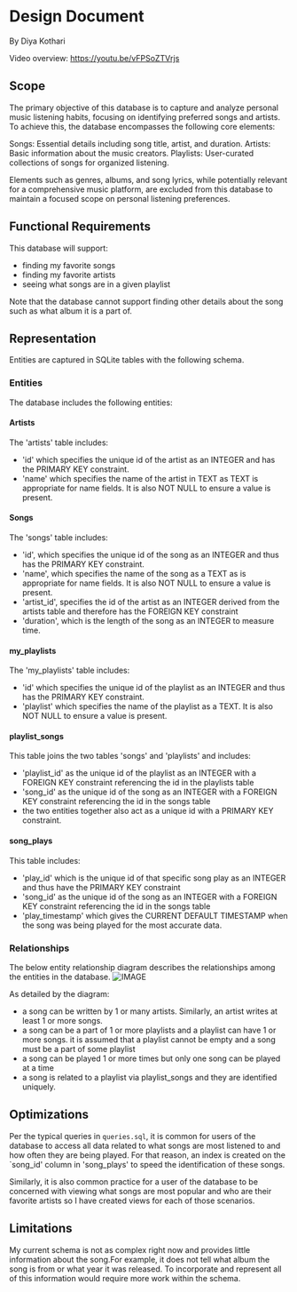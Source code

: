 # Design Document

By Diya Kothari

Video overview: <https://youtu.be/vFPSoZTVrjs>

## Scope

The primary objective of this database is to capture and analyze personal music listening habits, focusing on identifying preferred songs and artists. To achieve this, the database encompasses the following core elements:

Songs: Essential details including song title, artist, and duration.
Artists: Basic information about the music creators.
Playlists: User-curated collections of songs for organized listening.

Elements such as genres, albums, and song lyrics, while potentially relevant for a comprehensive music platform, are excluded from this database to maintain a focused scope on personal listening preferences.

## Functional Requirements

This database will support:
* finding my favorite songs
* finding my favorite artists
* seeing what songs are in a given playlist

Note that the database cannot support finding other details about the song such as what album it is a part of.

## Representation
Entities are captured in SQLite tables with the following schema.

### Entities
The database includes the following entities:

#### Artists

The 'artists' table includes:

* 'id' which specifies the unique id of the artist as an INTEGER and has the PRIMARY KEY constraint.
* 'name' which specifies the name of the artist in TEXT as TEXT is appropriate for name fields. It is also NOT NULL to ensure a value is present.

#### Songs

The 'songs' table includes:

* 'id', which specifies the unique id of the song as an INTEGER and thus has the PRIMARY KEY constraint.
* 'name', which specifies the name of the song as a TEXT as is appropriate for name fields. It is also NOT NULL to ensure a value is present.
* 'artist_id', specifies the id of the artist as an INTEGER derived from the artists table and therefore has the FOREIGN KEY constraint
* 'duration', which is the length of the song as an INTEGER to measure time.

#### my_playlists

The 'my_playlists' table includes:

* 'id' which specifies the unique id of the playlist as an INTEGER and thus has the PRIMARY KEY constraint.
* 'playlist' which specifies the name of the playlist as a TEXT. It is also NOT NULL to ensure a value is present.

#### playlist_songs

This table joins the two tables 'songs' and 'playlists' and includes:

* 'playlist_id' as the unique id of the playlist as an INTEGER with a FOREIGN KEY constraint referencing the id in the playlists table
* 'song_id' as the unique id of the song as an INTEGER with a FOREIGN KEY constraint referencing the id in the songs table
* the two entities together also act as a unique id with a PRIMARY KEY constraint.

#### song_plays

This table includes:

* 'play_id' which is the unique id of that specific song play as an INTEGER and thus have the PRIMARY KEY constraint
* 'song_id' as the unique id of the song as an INTEGER with a FOREIGN KEY constraint referencing the id in the songs table
* 'play_timestamp' which gives the CURRENT DEFAULT TIMESTAMP when the song was being played for the most accurate data.


### Relationships

The below entity relationship diagram describes the relationships among the entities in the database.
![IMAGE](IMG_3864.JPG)

As detailed by the diagram:
* a song can be written by 1 or many artists. Similarly, an artist writes at least 1 or more songs.
* a song can be a part of 1 or more playlists and a playlist can have 1 or more songs. it is assumed that a playlist cannot be empty and a song must be a part of some playlist
* a song can be played 1 or more times but only one song can be played at a time
* a song is related to a playlist via playlist_songs and they are identified uniquely.

## Optimizations
Per the typical queries in `queries.sql`, it is common for users of the database to access all data related to what songs are most listened to and how often they are being played. For that reason, an index is created on the `song_id' column in 'song_plays' to speed the identification of these songs.

Similarly, it is also common practice for a user of the database to be concerned with viewing what songs are most popular and who are their favorite artists so I have created views for each of those scenarios.


## Limitations
My current schema is not as complex right now and provides little information about the song.For example, it does not tell what album the song is from or what year it was released. To incorporate and represent all of this information would require more work within the schema.
